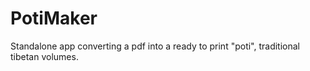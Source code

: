 # PotiMaker
Standalone app converting a pdf into a ready to print "poti", traditional tibetan volumes.
